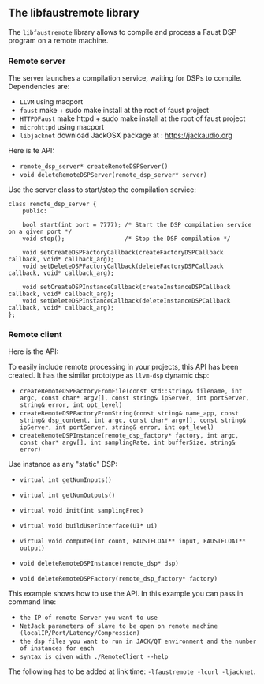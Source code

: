 
## The libfaustremote library

The `libfaustremote` library allows to compile and process a Faust DSP  program on a remote machine.

### Remote server 

The server launches a compilation service, waiting for DSPs to compile. Dependencies are:        
* `LLVM`               using macport
* `faust`             make + sudo make install at the root of faust project
* `HTTPDFaust`   make httpd + sudo make install at the root of faust project
* `microhttpd`   using macport
* `libjacknet`   download JackOSX package at : https://jackaudio.org

Here is te API:

* `remote_dsp_server* createRemoteDSPServer()`
* `void deleteRemoteDSPServer(remote_dsp_server* server)`

Use the server class to start/stop the compilation service:

```
class remote_dsp_server {
    public: 

    bool start(int port = 7777); /* Start the DSP compilation service on a given port */
    void stop();                 /* Stop the DSP compilation */

    void setCreateDSPFactoryCallback(createFactoryDSPCallback callback, void* callback_arg);
    void setDeleteDSPFactoryCallback(deleteFactoryDSPCallback callback, void* callback_arg);

    void setCreateDSPInstanceCallback(createInstanceDSPCallback callback, void* callback_arg);
    void setDeleteDSPInstanceCallback(deleteInstanceDSPCallback callback, void* callback_arg);
};
```

### Remote client 

Here is the API:

To easily include remote processing in your projects, this API has been created. It has the similar prototype as `llvm-dsp` dynamic dsp:

* `createRemoteDSPFactoryFromFile(const std::string& filename, int argc, const char* argv[], const string& ipServer, int portServer, string& error, int opt_level)`
* `createRemoteDSPFactoryFromString(const string& name_app, const string& dsp_content, int argc, const char* argv[], const string& ipServer, int portServer, string& error, int opt_level)`
* `createRemoteDSPInstance(remote_dsp_factory* factory, int argc, const char* argv[], int samplingRate, int bufferSize, string& error)`

Use instance as any "static" DSP:

* `virtual int getNumInputs()`
* `virtual int getNumOutputs()`
* `virtual void init(int samplingFreq)`
* `virtual void buildUserInterface(UI* ui)`
* `virtual void compute(int count, FAUSTFLOAT** input, FAUSTFLOAT** output)`

* `void deleteRemoteDSPInstance(remote_dsp* dsp)`
* `void deleteRemoteDSPFactory(remote_dsp_factory* factory)`

This example shows how to use the API. In this example you can pass in command line:

* `the IP of remote Server you want to use`
* `NetJack parameters of slave to be open on remote machine (localIP/Port/Latency/Compression)`
* `the dsp files you want to run in JACK/QT environment and the number of instances for each`
* `syntax is given with ./RemoteClient --help`

The following has to be added at link time: `-lfaustremote -lcurl -ljacknet`.
